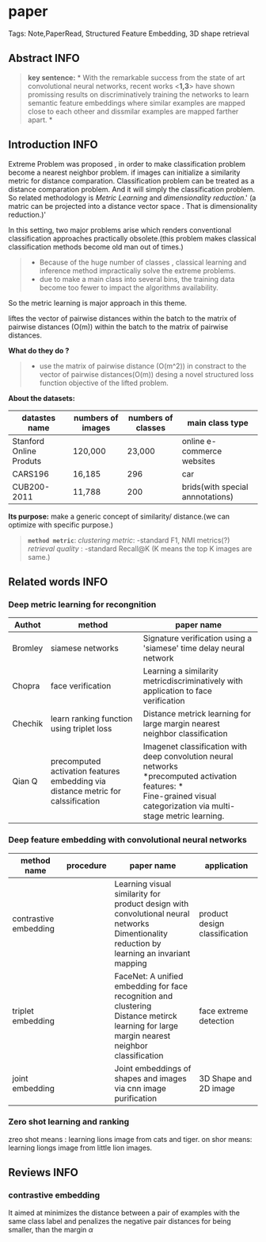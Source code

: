 # paper
Tags: Note,PaperRead, Structured Feature Embedding, 3D shape retrieval
## Abstract INFO
>  **key sentence:** * With the remarkable success from the state of art convolutional neural networks, recent works <**1,3**> have shown promissing results on discriminatively training the networks to learn semantic feature embeddings where similar examples are mapped close to each otheer and dissmilar examples are mapped farther apart. *


## Introduction INFO
Extreme Problem was proposed , in order to make classification problem become a nearest neighbor problem.
if images can initialize a similarity metric for distance comparation. Classification problem can be treated as a distance comparation problem. And it will simply the classification problem. So related methodology is *Metric Learning* and *dimensionality reduction*.' (a matric can be projected into a distance vector space . That is dimensionality reduction.)'

In this setting, two major problems arise which renders conventional classification approaches practically obsolete.(this problem makes classical classification methods become old man out of times.)
> - Because of the huge number of classes , classical learning and inference method impracticaliy solve the extreme problems.
> - due to make a main class into several bins, the training data become too fewer to impact the algorithms availability.


So the metric learning is major approach in this theme.

liftes the vector of pairwise distances within the batch to the matrix of pairwise distances (O(m)) within the batch to the matrix of pairwise distances.

**What do they do ?**
> - use the matrix of pairwise distance (O(m^2)) in constract to the vector of pairwise distances(O(m))
> desing a novel structured loss function objective of the lifted problem.

**About the datasets:**

|  datastes name    | numbers of images    |   numbers of classes  | main class type | 
| --- | --- | --- | --- |
| Stanford Online Produts    |  120,000   | 23,000    | online e-commerce websites |
|  CARS196   | 16,185    |  296    | car |
|  CUB200-2011   |  11,788   | 200    |brids(with special annnotations)|

**Its purpose:**
make a generic concept of similarity/ distance.(we can optimize with specific purpose.)

> **`method metric`**:
> *clustering metric*: -standard F1, NMI metrics(?) 
> *retrieval quality* : -standard Recall@K (K means the top K images are  same.)

## Related words INFO
### Deep metric learning for recongnition

|  Authot  |   method  | paper name    |
| --- | --- | --- |
|  Bromley   |   siamese networks  | Signature verification using a 'siamese' time delay neural network    |
|   Chopra  | face verification    | Learning a similarity metricdiscriminatively with application to face verification    |
|  Chechik   |  learn ranking function using triplet loss | Distance metrick learning for large margin nearest neighbor classification |
|   Qian Q  | precomputed activation features embedding via distance metric for calssification |  Imagenet classification with deep convolution neural networks <br>  *precomputed activation features: * <br> Fine-grained visual categorization via multi-stage metric learning. |

### Deep feature embedding with convolutional neural networks

|   method name | procedure  |paper name   | application|
| --- | --- | --- | --- |
| contrastive embedding |     | Learning visual similarity for product design with convolutional neural networks<br>Dimentionality reduction by learning an invariant mapping |product design classification |
| triplet embedding |     | FaceNet: A unified embedding for face recognition and clustering<br> Distance metirck learning for large margin nearest neighbor classification |face extreme detection|
| joint embedding |  | Joint embeddings of shapes and images via cnn image purification |3D Shape and 2D image |
### Zero shot learning and ranking

zreo shot means : learning lions image from cats and tiger.
on shor means: learning liongs image from little lion images.

## Reviews INFO
### contrastive embedding
It aimed at minimizes the distance between  a pair of examples with the same class label and penalizes the negative pair distances for being smaller, than the margin $\alpha$
